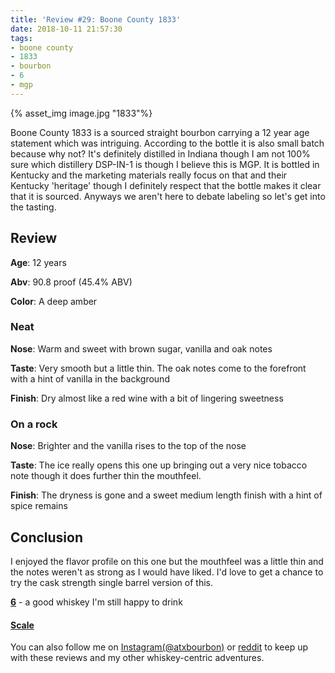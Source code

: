 ```yaml
---
title: 'Review #29: Boone County 1833'
date: 2018-10-11 21:57:30
tags:
- boone county
- 1833
- bourbon
- 6
- mgp
---
```

{% asset_img image.jpg "1833"%}

Boone County 1833 is a sourced straight bourbon carrying a 12 year age statement which was intriguing. According to the bottle it is also small batch because why not? It's definitely distilled in Indiana though I am not 100% sure which distillery DSP-IN-1 is though I believe this is MGP. It is bottled in Kentucky and the marketing materials really focus on that and their Kentucky 'heritage' though I definitely respect that the bottle makes it clear that it is sourced. Anyways we aren't here to debate labeling so let's get into the tasting.

## Review
**Age**: 12 years

**Abv**: 90.8 proof (45.4% ABV)

**Color**: A deep amber 

### Neat
**Nose**: Warm and sweet with brown sugar, vanilla and oak notes

**Taste**: Very smooth but a little thin. The oak notes come to the forefront with a hint of vanilla in the background

**Finish**: Dry almost like a red wine with a bit of lingering sweetness

### On a rock
**Nose**: Brighter and the vanilla rises to the top of the nose 

**Taste**: The ice really opens this one up bringing out a very nice tobacco note though it does further thin the mouthfeel. 

**Finish**: The dryness is gone and a sweet medium length finish with a hint of spice remains

## Conclusion 
I enjoyed the flavor profile on this one but the mouthfeel was a little thin and the notes weren't as strong as I would have liked. I'd love to get a chance to try the cask strength single barrel version of this.

[**6**](https://atxbourbon.com/tags/6/) - a good whiskey I'm still happy to drink

#### [Scale](http://atxbourbon.com/Scale/)

You can also follow me on [Instagram(@atxbourbon)](https://www.instagram.com/atxbourbon/) or [reddit](https://www.reddit.com/r/scottmotorraddrinks/) to keep up with these reviews and my other whiskey-centric adventures.